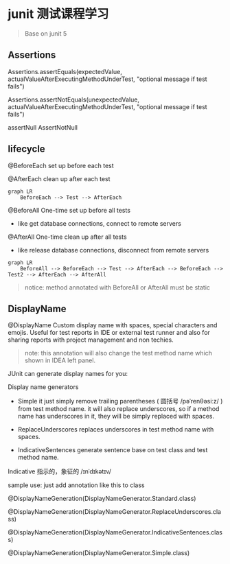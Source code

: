 # junit 测试课程学习

> Base on junit 5

## Assertions

Assertions.assertEquals(expectedValue, actualValueAfterExecutingMethodUnderTest, "optional message if test fails")

Assertions.assertNotEquals(unexpectedValue, actualValueAfterExecutingMethodUnderTest, "optional message if test fails")

assertNull
AssertNotNull

## lifecycle

@BeforeEach
set up before each test

@AfterEach
clean up after each test

```mermaid
graph LR
    BeforeEach --> Test --> AfterEach
```

@BeforeAll
One-time set up before all tests
* like get database connections, connect to remote servers

@AfterAll
One-time clean up after all tests
* like release database connections, disconnect from remote servers

```mermaid
graph LR
    BeforeAll --> BeforeEach --> Test --> AfterEach --> BeforeEach --> Test2 --> AfterEach --> AfterAll
```

> notice: method annotated with BeforeAll or AfterAll must be static

## DisplayName

@DisplayName
Custom display name with spaces, special characters and emojis. 
Useful for test reports in IDE or external test runner
and also for sharing reports with project management and non techies.

> note: this annotation will also change the test method name which shown in IDEA left panel. 

JUnit can generate display names for you:

Display name generators

* Simple
it just simply remove trailing parentheses ( 圆括号 /pəˈrenθəsiːz/ ) from test method name.
it will also replace underscores, so if a method name has underscores in it, they will be simply replaced with spaces.

* ReplaceUnderscores
replaces underscores in test method name with spaces.

* IndicativeSentences
generate sentence base on test class and test method name.

Indicative 指示的，象征的 /ɪnˈdɪkətɪv/

sample use: just add annotation like this to class

@DisplayNameGeneration(DisplayNameGenerator.Standard.class)

@DisplayNameGeneration(DisplayNameGenerator.ReplaceUnderscores.class)

@DisplayNameGeneration(DisplayNameGenerator.IndicativeSentences.class)

@DisplayNameGeneration(DisplayNameGenerator.Simple.class)

